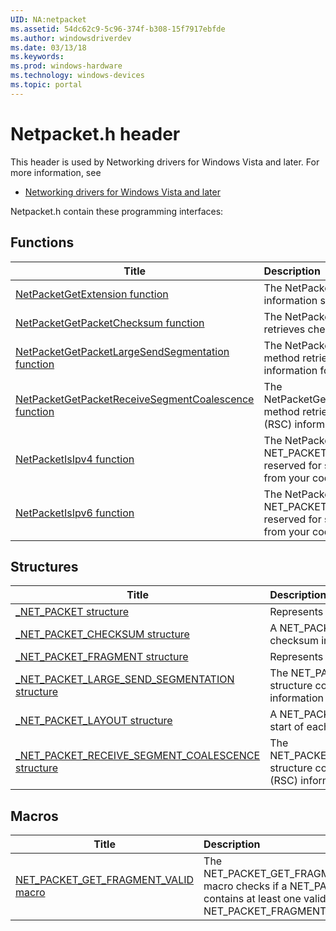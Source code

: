 ```yaml
---
UID: NA:netpacket
ms.assetid: 54dc62c9-5c96-374f-b308-15f7917ebfde
ms.author: windowsdriverdev
ms.date: 03/13/18
ms.keywords: 
ms.prod: windows-hardware
ms.technology: windows-devices
ms.topic: portal
---
```


# Netpacket.h header



This header is used by Networking drivers for Windows Vista and later. For more information, see
- [Networking drivers for Windows Vista and later](../_netvista/index.md)

Netpacket.h contain these programming interfaces:


## Functions

| Title   | Description   |
| ---- |:---- |
| [NetPacketGetExtension function](nf-netpacket-netpacketgetextension.md) | The NetPacketGetExtension method retrieves information stored in one of a packet's extensions. |
| [NetPacketGetPacketChecksum function](nf-netpacket-netpacketgetpacketchecksum.md) | The NetPacketGetPacketChecksum method retrieves checksum information for a packet. |
| [NetPacketGetPacketLargeSendSegmentation function](nf-netpacket-netpacketgetpacketlargesendsegmentation.md) | The NetPacketGetPacketLargeSendSegmentation method retrieves large send offload (LSO) information for a packet. |
| [NetPacketGetPacketReceiveSegmentCoalescence function](nf-netpacket-netpacketgetpacketreceivesegmentcoalescence.md) | The NetPacketGetPacketReceiveSegmentCoalescence method retrieves receive segment coalescence (RSC) information for a packet. |
| [NetPacketIsIpv4 function](nf-netpacket-netpacketisipv4.md) | The NetPacketIsIpv4 method determines if a NET_PACKET is an IPv4 packet. This method is reserved for system use. Do not call this method from your code. |
| [NetPacketIsIpv6 function](nf-netpacket-netpacketisipv6.md) | The NetPacketIsIpv6 method determines if a NET_PACKET is an IPv6 packet. This method is reserved for system use. Do not call this method from your code. |

## Structures

| Title   | Description   |
| ---- |:---- |
| [_NET_PACKET structure](ns-netpacket-_net_packet.md) | Represents a single network packet. |
| [_NET_PACKET_CHECKSUM structure](ns-netpacket-_net_packet_checksum.md) | A NET_PACKET_CHECKSUM structure describes checksum information for a NET_PACKET. |
| [_NET_PACKET_FRAGMENT structure](ns-netpacket-_net_packet_fragment.md) | Represents one contiguous buffer in memory. |
| [_NET_PACKET_LARGE_SEND_SEGMENTATION structure](ns-netpacket-_net_packet_large_send_segmentation.md) | The NET_PACKET_LARGE_SEND_SEGMENTATION structure contains large send offload (LSO) information for a packet. |
| [_NET_PACKET_LAYOUT structure](ns-netpacket-_net_packet_layout.md) | A NET_PACKET_LAYOUT structure describes the start of each protocol header in a NET_PACKET. |
| [_NET_PACKET_RECEIVE_SEGMENT_COALESCENCE structure](ns-netpacket-_net_packet_receive_segment_coalescence.md) | The NET_PACKET_RECEIVE_SEGMENT_COALESCENCE structure contains receive segment coalescence (RSC) information for a packet. |

## Macros

| Title   | Description   |
| ---- |:---- |
| [NET_PACKET_GET_FRAGMENT_VALID macro](nf-netpacket-net_packet_get_fragment_valid.md) | The NET_PACKET_GET_FRAGMENT_VALID macro checks if a NET_PACKET contains at least one valid NET_PACKET_FRAGMENT. |
